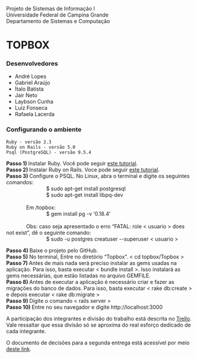 Projeto de Sistemas de Informação I <br/>
Universidade Federal de Campina Grande <br/>
Departamento de Sistemas e Computação <br/>

<h1> TOPBOX </h1>

<h3> Desenvolvedores </h3>
<ul>
  <li>André Lopes</li>
  <li>Gabriel Araújo</li>
  <li>Ítalo Batista</li>
  <li>Jair Neto</li>
  <li>Laybson Cunha</li>
  <li>Luiz Fonseca</li>
  <li>Rafaela Lacerda</li>
</ul>

<h3> Configurando o ambiente </h3>
	
	Ruby - versão 2.3
	Ruby on Rails - versão 5.0
	Psql (PostgreSQL) - versão 9.5.4

<b> Passo 1) </b> Instalar Ruby. Você pode seguir <a href="https://www.ruby-lang.org/pt/documentation/installation/">este tutorial</a>. <br/>
<b> Passo 2) </b> Instalar Ruby on Rails. Voce pode seguir <a href="http://installrails.com/">este tutorial</a>. <br/>
<b> Passo 3) </b> Configure o PSQL. No Linux, abra o terminal e digite os seguintes comandos:  <br/>
	 &emsp; &emsp; &emsp; &emsp; &emsp; &emsp; $ sudo apt-get install postgresql
	<br>
	 &emsp; &emsp; &emsp; &emsp; &emsp; &emsp; $ sudo apt-get install libpq-dev
	<br>	
	&emsp; &emsp; &emsp; Em /topbox:
	<br>
	&emsp; &emsp; &emsp; &emsp; &emsp; &emsp; $ gem install pg -v ‘0.18.4’
	<br>
	<br>
	&emsp; &emsp; &emsp; Obs: caso seja apresentado o erro “FATAL: role < usuario > does not exist”, dê o seguinte comando:
	<br>
	&emsp; &emsp; &emsp; &emsp; &emsp; &emsp; $ sudo -u postgres creatuser --superuser < usuario >
	<br>
	
<b> Passo 4) </b> Baixe o projeto pelo GitHub. <br/>
<b> Passo 5) </b> No terminal, Entre no diretório “Topbox”.  < cd topbox/Topbox > <br/>
<b> Passo 7) </b> Antes de mais nada será preciso instalar as gems usadas na aplicação. Para isso, basta executar < bundle install >. Isso instalará as gems necessárias, que estão listadas no arquivo GEMFILE. </br>
<b> Passo 8) </b> Antes de executar a aplicação é necessário criar e fazer as migrações do banco de dados. Para isso, basta executar < rake db:create > e depois executar < rake db:migrate > </br>
<b> Passo 9) </b> Digite o comando < rails server > <br/>
<b> Passo 10) </b> Entre no seu navegador e digite http://localhost:3000 <br/>

<p> A participação dos integrantes e divisão do trabalho está descrita no <a href="https://trello.com/b/mHfHdimU/sprint-2">Trello</a>. Vale ressaltar que essa divisão só se aproxima do real esforço dedicado de cada integrante.  </p>

<p> O documento de decisões para a segunda entrega está acessível por meio <a href="https://docs.google.com/document/d/1LGJvQNwoKSo03mv93JI85PBSIa4ms6oCE8iPMTtTMRU/edit?usp=sharing">deste link</a>.</p>




